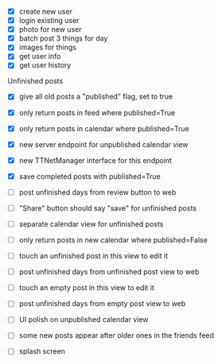 - [x] create new user
- [x] login existing user
- [x] photo for new user
- [x] batch post 3 things for day
- [x] images for things
- [x] get user info
- [x] get user history

Unfinished posts
- [x] give all old posts a "published" flag, set to true
- [x] only return posts in feed where published=True
- [x] only return posts in calendar where published=True
- [x] new server endpoint for unpublished calendar view
- [x] new TTNetManager interface for this endpoint
- [x] save completed posts with published=True
- [ ] post unfinished days from review button to web
- [ ] "Share" button should say "save" for unfinished posts
- [ ] separate calendar view for unfinished posts
- [ ] only return posts in new calendar where published=False
- [ ] touch an unfinished post in this view to edit it
- [ ] post unfinished days from unfinished post view to web
- [ ] touch an empty post in this view to edit it
- [ ] post unfinished days from empty post view to web
- [ ] UI polish on unpublished calendar view

- [ ] some new posts appear after older ones in the friends feed
- [ ] splash screen
